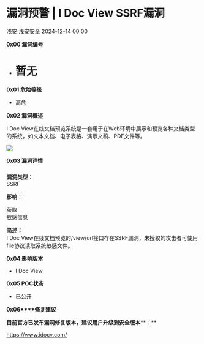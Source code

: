 #  漏洞预警 | I Doc View SSRF漏洞   
浅安  浅安安全   2024-12-14 00:00  
  
**0x00 漏洞编号**  
- # 暂无  
  
**0x01 危险等级**  
- 高危  
  
**0x02 漏洞概述**  
  
I Doc View在线文档预览系统是一套用于在Web环境中展示和预览各种文档类型的系统，如文本文档、电子表格、演示文稿、PDF文件等。  
  
![](https://mmbiz.qpic.cn/sz_mmbiz_png/7stTqD182SVudq6gjlAvIjqPJVMrq3LzracWBvEPicfiaAfzibKSiaPCVzGAyV2vjwvHFR6ly4AUXrULDpnicEotfoA/640?wx_fmt=png&from=appmsg&wxfrom=5&wx_lazy=1&wx_co=1 "")  
  
**0x03 漏洞详情**  
###   
  
**漏洞类型：**  
SSRF  
  
**影响：**  
  
获取  
敏感信息  
  
**简述：**  
I Doc View在线文档预览的/view/url接口存在SSRF漏洞，未授权的攻击者可使用file协议读取系统敏感文件。  
  
**0x04 影响版本**  
- I Doc View  
  
**0x05 POC状态**  
- 已公开  
  
**0x06****修复建议**  
  
**目前官方已发布漏洞修复版本，建议用户升级到安全版本****：**  
  
https://www.idocv.com/  
  
  
  
